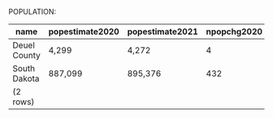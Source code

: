 POPULATION:

|     name     | popestimate2020 | popestimate2021 | npopchg2020 | npopchg2021 | births2020 | births2021 | deaths2020 | deaths2021 | naturalchg2020 | naturalchg2021 | internationalmig2020 | internationalmig2021 | domesticmig2020 | domesticmig2021 | netmig2020 | netmig2021 | rbirth2021 | rdeath2021 | rnaturalchg2021 | rinternationalmig2021 | rdomesticmig2021 | rnetmig2021 |
|--------------|-----------------|-----------------|-------------|-------------|------------|------------|------------|------------|----------------|----------------|----------------------|----------------------|-----------------|-----------------|------------|------------|------------|------------|-----------------|-----------------------|------------------|-------------|
| Deuel County | 4,299           | 4,272           | 4           | -27         | 17         | 46         | 12         | 53         | 5              | -7             | 0                    | 1                    | -1              | -20             | -1         | -19        |      10.73 |      12.37 |           -1.63 |                  0.23 |            -4.67 |       -4.43|
| South Dakota | 887,099         | 895,376         | 432         | 8,277       | 2,881      | 10,843     | 2,496      | 9,175      | 385            | 1,668          | 45                   | 1,039                | 2               | 5,564           | 47         | 6,603      |      12.17 |      10.29 |            1.87 |                  1.17 |             6.24 |        7.41|
|(2 rows)|

